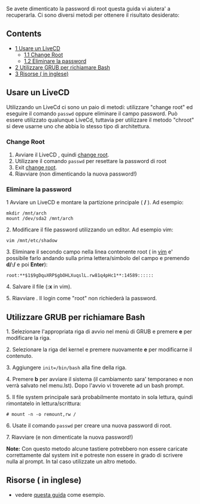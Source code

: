 Se avete dimenticato la password di root questa guida vi aiutera' a recuperarla. Ci sono diversi metodi per ottenere il risultato desiderato:

## Contents

*   [1 Usare un LiveCD](#Usare_un_LiveCD)
    *   [1.1 Change Root](#Change_Root)
    *   [1.2 Eliminare la password](#Eliminare_la_password)
*   [2 Utilizzare GRUB per richiamare Bash](#Utilizzare_GRUB_per_richiamare_Bash)
*   [3 Risorse ( in inglese)](#Risorse_.28_in_inglese.29)

## Usare un LiveCD

Utilizzando un LiveCd ci sono un paio di metodi: utilizzare "change root" ed eseguire il comando `passwd` oppure eliminare il campo password. Può essere utilizzato qualunque LiveCd, tuttavia per utilizzare il metodo "chroot" si deve usarne uno che abbia lo stesso tipo di architettura.

### Change Root

1.  Avviare il LiveCD , quindi [change root](/index.php/Change_root "Change root").
2.  Utilizzare il comando `passwd` per resettare la password di root
3.  Exit [change root](/index.php/Change_root "Change root").
4.  Riavviare (non dimenticando la nuova password!)

### Eliminare la password

1 Avviare un LiveCD e montare la partizione principale ( **/** ). Ad esempio:

```
mkdir /mnt/arch
mount /dev/sda2 /mnt/arch

```

2\. Modificare il file password utilizzando un editor. Ad esempio vim:

```
vim /mnt/etc/shadow

```

3\. Eliminare il secondo campo nella linea contenente root ( in [vim](/index.php/Vim_(Italiano) "Vim (Italiano)") e' possibile farlo andando sulla prima lettera/simbolo del campo e premendo **d/:/** e poi **Enter**):

```
root:**$1$9gDquXRP$gbOHLXuqslL.rw81q4pHc1**:14589::::::

```

4\. Salvare il file (**:x** in vim).

5\. Riavviare . Il login come "root" non richiederà la password.

## Utilizzare GRUB per richiamare Bash

1\. Selezionare l'appropriata riga di avvio nel menù di GRUB e premere **e** per modificare la riga.

2\. Selezionare la riga del kernel e premere nuovamente **e** per modificarne il contenuto.

3\. Aggiungere `init=/bin/bash` alla fine della riga.

4\. Premere **b** per avviare il sistema (il cambiamento sara' temporaneo e non verrà salvato nel menu.lst). Dopo l'avvio vi troverete ad un bash prompt.

5\. Il file system principale sarà probabilmente montato in sola lettura, quindi rimontatelo in lettura/scrittura:

```
# mount -n -o remount,rw /

```

6\. Usate il comando `passwd` per creare una nuova password di root.

7\. Riavviare (e non dimenticate la nuova password!)

**Note:** Con questo metodo alcune tastiere potrebbero non essere caricate correttamente dal system init e potreste non essere in grado di scrivere nulla al prompt. In tal caso utilizzate un altro metodo.

## Risorse ( in inglese)

*   vedere [questa guida](http://www.howtoforge.com/how-to-reset-a-forgotten-root-password-with-knoppix-p2) come esempio.
